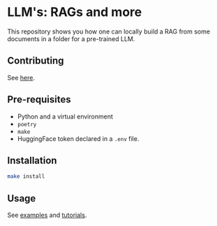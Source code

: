 # LLM's: RAGs and more

This repository shows you how one can locally build a RAG from some documents in a folder for a pre-trained LLM.

## Contributing

See [here](./contributing.md).

## Pre-requisites

- Python and a virtual environment
- `poetry`
- `make`
- HuggingFace token declared in a `.env` file.

## Installation

```bash
make install
```

## Usage

See [examples](./examples) and [tutorials](./tutorials).
